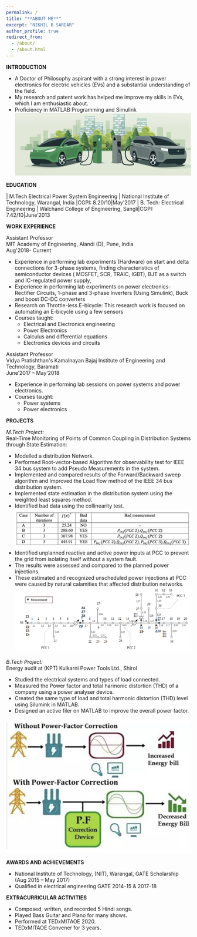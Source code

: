 ```yaml
---
permalink: /
title: "**ABOUT ME**" 
excerpt: "NIKHIL B SARDAR"
author_profile: true
redirect_from: 
  - /about/
  - /about.html
---
```


**INTRODUCTION**
* A Doctor of Philosophy aspirant with a strong interest in power electronics for electric vehicles (EVs) and a substantial
understanding of the field.
* My research and patent work has helped me improve my skills in EVs, which I am enthusiastic about.
* Proficiency in MATLAB Programming and Simulink
![ Electrical Vehicle](images/EEV.png)

**EDUCATION**

| M.Tech Electrical Power System Engineering | National Institute of Technology, Warangal, India |CGPI: 8.20/10|May’2017
| B. Tech: Electrical Engineering | Walchand College of Engineering, Sangli|CGPI: 7.42/10|June’2013


**WORK EXPERIENCE**

Assistant Professor\
MIT Academy of Engineering, Alandi (D), Pune, India \
Aug'2018- Current
* Experience in performing lab experiments (Hardware) on start and delta connections for 3-phase systems, finding characteristics of semiconductor devices ( MOSFET, SCR, TRAIC, IGBT), BJT as a switch and IC-regulated power supply,
* Experience in performing lab experiments on power electronics- Rectifier Circuits, 1-phase and 3-phase Inverters (Using Simulink), Buck and boost DC-DC converters
* Research on Throttle-less E-bicycle: This research work is focused on automating an E-bicycle using a few sensors
* Courses taught:
    * Electrical and Electronics engineering
    * Power Electronics
    * Calculus and differential equations
    * Electronics devices and circuits

Assistant Professor\
Vidya Pratishthan's Kamalnayan Bajaj Institute of Engineering and Technology, Baramati\
June’2017 – May’2018
* Experience in performing lab sessions on power systems and power electronics.
* Courses taught:
    * Power systems
    * Power electronics
  
**PROJECTS**

*M.Tech Project:*\
Real-Time Monitoring of Points of Common Coupling in Distribution Systems through State Estimation:
* Modelled a distribution Network.
* Performed Root-vector-based Algorithm for observability test for IEEE 34 bus system to add Pseudo Measurements in the system.
* Implemented and compared results of the Forward/Backward sweep algorithm and Improved the Load flow method of the IEEE 34 bus distribution system.
* Implemented state estimation in the distribution system using the weighted least squares method.
* Identified bad data using the collinearity test.
![Distribution Systems](images/4.png)
* Identified unplanned reactive and active power inputs at PCC to prevent the grid from isolating itself without a system fault.
* The results were assessed and compared to the planned power injections.
* These estimated and recognized unscheduled power injections at PCC were caused by natural calamities that affected distribution networks.
![Distribution Systems](images/22.png)


*B.Tech Project:*\
Energy audit at (KPT) Kulkarni Power Tools Ltd., Shirol
* Studied the electrical systems and types of load connected.
* Measured the Power factor and total harmonic distortion (THD) of a company using a power analyser device.
* Created the same type of load and total harmonic distortion (THD) level using Silumink in MATLAB.
* Designed an active filer on MATLAB to improve the overall power factor.
  
![Power factor](images/6.png)

**AWARDS AND ACHIEVEMENTS**
* National Institute of Technology, (NIT), Warangal, GATE Scholarship (Aug 2015 – May 2017)
* Qualified in electrical engineering GATE 2014-15 & 2017-18

**EXTRACURRICULAR ACTIVITIES**
* Composed, written, and recorded 5 Hindi songs.
* Played Bass Guitar and Piano for many shows.
* Performed at TEDxMITAOE 2020.
* TEDxMITAOE Convener for 3 years.


